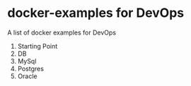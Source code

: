 # docker-examples for DevOps
A list of docker examples for DevOps
1. Starting Point
2. DB
  1. MySql
  2. Postgres
  3. Oracle


